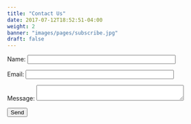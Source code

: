```yaml
---
title: "Contact Us"
date: 2017-07-12T18:52:51-04:00
weight: 2
banner: "images/pages/subscribe.jpg"
draft: false
---
```


<form name="contact" netlify-honeypot="bot-field" action="thank-you.html" netlify>
  <p style="display:none;">
    <label>Don’t fill this out: <input name="bot-field"></label>
  </p>
  <p>
    <label>Name: <input type="text" name="name" size="40"></label>
  </p>
  <p>
    <label>Email: <input type="text" name="email" size="40"></label>
  </p>
  <p>
    <label>Message: <textarea name="message" cols="40"></textarea></label>
  </p>
  <p>
    <button type="submit">Send</button>
  </p>
</form>
